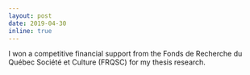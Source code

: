 ```yaml
---
layout: post
date: 2019-04-30
inline: true
---
```


I won a competitive financial support from the Fonds de Recherche du Québec Société et Culture (FRQSC) for my thesis research.



<!-- I am excited to work with the [Poverty and Equity Global Practice of the World Bank](https://www.worldbank.org/en/topic/poverty) on the Global Monitoring Database on poverty, shared prosperity, labor, education and other relevant socio-demographic indicators. -->
